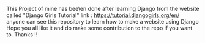 This Project of mine has bee\en done after learning Django from the website called "Django Girls Tutorial"
link : https://tutorial.djangogirls.org/en/
anyone can see this repository to learn how to make a website using Django
Hope you all like it and do make some contribution to the repo if you want to.
Thanks !!
